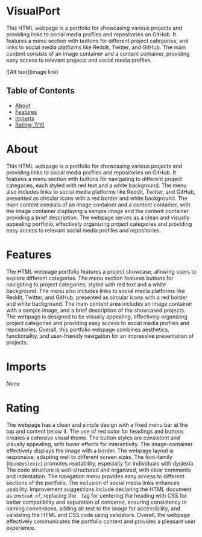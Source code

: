 # VisualPort

This HTML webpage is a portfolio for showcasing various projects and providing links to social media profiles and repositories on GitHub. It features a menu section with buttons for different project categories, and links to social media platforms like Reddit, Twitter, and GitHub. The main content consists of an image container and a content container, providing easy access to relevant projects and social media profiles.

![Alt text](image link)

## Table of Contents

- [About](#about)
- [Features](#features)
- [Imports](#Imports)
- [Rating: 7/10](#Rating)

# About

This HTML webpage is a portfolio for showcasing various projects and providing links to social media profiles and repositories on GitHub. It features a menu section with buttons for navigating to different project categories, each styled with red text and a white background. The menu also includes links to social media platforms like Reddit, Twitter, and GitHub, presented as circular icons with a red border and white background. The main content consists of an image container and a content container, with the image container displaying a sample image and the content container providing a brief description. The webpage serves as a clean and visually appealing portfolio, effectively organizing project categories and providing easy access to relevant social media profiles and repositories.

# Features

The HTML webpage portfolio features a project showcase, allowing users to explore different categories. The menu section features buttons for navigating to project categories, styled with red text and a white background. The menu also includes links to social media platforms like Reddit, Twitter, and GitHub, presented as circular icons with a red border and white background. The main content area includes an image container with a sample image, and a brief description of the showcased projects. The webpage is designed to be visually appealing, effectively organizing project categories and providing easy access to social media profiles and repositories. Overall, this portfolio webpage combines aesthetics, functionality, and user-friendly navigation for an impressive presentation of projects.

# Imports

None

# Rating

The webpage has a clean and simple design with a fixed menu bar at the top and content below it. The use of red color for headings and buttons creates a cohesive visual theme. The button styles are consistent and visually appealing, with hover effects for interactivity. The image-container effectively displays the image with a border. The webpage layout is responsive, adapting well to different screen sizes. The font-family (`OpenDyslexic`) promotes readability, especially for individuals with dyslexia. The code structure is well-structured and organized, with clear comments and indentation. The navigation menu provides easy access to different sections of the portfolio. The inclusion of social media links enhances usability.
Improvement suggestions include declaring the HTML document as `` instead of ``, replacing the `
` tag for centering the heading with CSS for better compatibility and separation of concerns, ensuring consistency in naming conventions, adding alt text to the image for accessibility, and validating the HTML and CSS code using validators. Overall, the webpage effectively communicates the portfolio content and provides a pleasant user experience.

